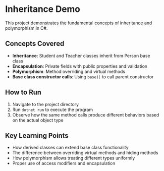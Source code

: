 # Inheritance Demo

This project demonstrates the fundamental concepts of inheritance and polymorphism in C#.

## Concepts Covered

- **Inheritance**: Student and Teacher classes inherit from Person base class
- **Encapsulation**: Private fields with public properties and validation
- **Polymorphism**: Method overriding and virtual methods
- **Base class constructor calls**: Using `base()` to call parent constructor

## How to Run

1. Navigate to the project directory
2. Run `dotnet run` to execute the program
3. Observe how the same method calls produce different behaviors based on the actual object type

## Key Learning Points

- How derived classes can extend base class functionality
- The difference between overriding virtual methods and hiding methods
- How polymorphism allows treating different types uniformly
- Proper use of access modifiers and encapsulation
